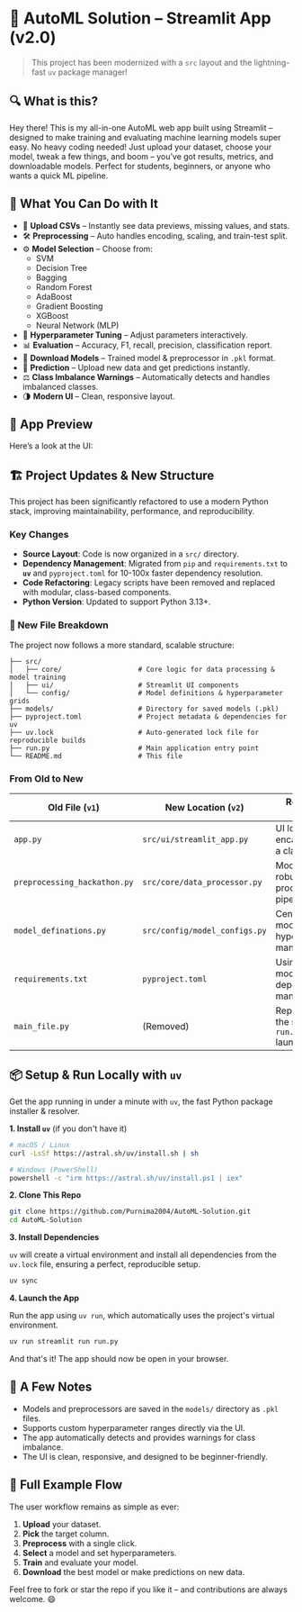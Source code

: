 

# 🚀 AutoML Solution – Streamlit App (v2.0)

> This project has been modernized with a `src` layout and the lightning-fast `uv` package manager!

## 🔍 What is this?
Hey there!
This is my all-in-one AutoML web app built using Streamlit – designed to make training and evaluating machine learning models super easy. No heavy coding needed! Just upload your dataset, choose your model, tweak a few things, and boom – you’ve got results, metrics, and downloadable models. Perfect for students, beginners, or anyone who wants a quick ML pipeline.

## 🧠 What You Can Do with It

- 📁 **Upload CSVs** – Instantly see data previews, missing values, and stats.
- 🛠️ **Preprocessing** – Auto handles encoding, scaling, and train-test split.
- ⚙️ **Model Selection** – Choose from:
  - SVM
  - Decision Tree
  - Bagging
  - Random Forest
  - AdaBoost
  - Gradient Boosting
  - XGBoost
  - Neural Network (MLP)
- 🎯 **Hyperparameter Tuning** – Adjust parameters interactively.
- 📊 **Evaluation** – Accuracy, F1, recall, precision, classification report.
- 💾 **Download Models** – Trained model & preprocessor in `.pkl` format.
- 🔮 **Prediction** – Upload new data and get predictions instantly.
- ⚖️ **Class Imbalance Warnings** – Automatically detects and handles imbalanced classes.
- 🌗 **Modern UI** – Clean, responsive layout.

## 🌈 App Preview
Here’s a look at the UI:



## 🏗️ Project Updates & New Structure

This project has been significantly refactored to use a modern Python stack, improving maintainability, performance, and reproducibility.

### Key Changes
- **Source Layout**: Code is now organized in a `src/` directory.
- **Dependency Management**: Migrated from `pip` and `requirements.txt` to **`uv`** and `pyproject.toml` for 10-100x faster dependency resolution.
- **Code Refactoring**: Legacy scripts have been removed and replaced with modular, class-based components.
- **Python Version**: Updated to support Python 3.13+.

### 📁 New File Breakdown

The project now follows a more standard, scalable structure:

```
├── src/
│   ├── core/                   # Core logic for data processing & model training
│   ├── ui/                     # Streamlit UI components
│   └── config/                 # Model definitions & hyperparameter grids
├── models/                     # Directory for saved models (.pkl)
├── pyproject.toml              # Project metadata & dependencies for uv
├── uv.lock                     # Auto-generated lock file for reproducible builds
├── run.py                      # Main application entry point
└── README.md                   # This file
```

### From Old to New

| Old File (`v1`)              | New Location (`v2`)            | Reason for Change                               |
| ---------------------------- | ------------------------------ | ----------------------------------------------- |
| `app.py`                     | `src/ui/streamlit_app.py`      | UI logic is now encapsulated in a class.        |
| `preprocessing_hackathon.py` | `src/core/data_processor.py`   | Modernized, robust data processing pipeline.    |
| `model_definations.py`       | `src/config/model_configs.py`  | Centralized model & hyperparameter management.  |
| `requirements.txt`           | `pyproject.toml`               | Using `uv` for modern dependency management.    |
| `main_file.py`               | (Removed)                      | Replaced by the streamlined `run.py` launcher.  |

## 📦 Setup & Run Locally with `uv`

Get the app running in under a minute with `uv`, the fast Python package installer & resolver.

**1. Install `uv`** (if you don't have it)
```bash
# macOS / Linux
curl -LsSf https://astral.sh/uv/install.sh | sh

# Windows (PowerShell)
powershell -c "irm https://astral.sh/uv/install.ps1 | iex"
```

**2. Clone This Repo**
```bash
git clone https://github.com/Purnima2004/AutoML-Solution.git
cd AutoML-Solution
```

**3. Install Dependencies**

`uv` will create a virtual environment and install all dependencies from the `uv.lock` file, ensuring a perfect, reproducible setup.

```bash
uv sync
```

**4. Launch the App**

Run the app using `uv run`, which automatically uses the project's virtual environment.

```bash
uv run streamlit run run.py
```
And that's it! The app should now be open in your browser.

## 📌 A Few Notes
- Models and preprocessors are saved in the `models/` directory as `.pkl` files.
- Supports custom hyperparameter ranges directly via the UI.
- The app automatically detects and provides warnings for class imbalance.
- The UI is clean, responsive, and designed to be beginner-friendly.

## 🔁 Full Example Flow
The user workflow remains as simple as ever:
1.  **Upload** your dataset.
2.  **Pick** the target column.
3.  **Preprocess** with a single click.
4.  **Select** a model and set hyperparameters.
5.  **Train** and evaluate your model.
6.  **Download** the best model or make predictions on new data.

Feel free to fork or star the repo if you like it – and contributions are always welcome. 😄
